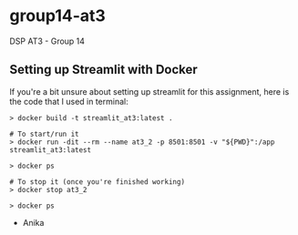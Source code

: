 # group14-at3
DSP AT3 - Group 14

## Setting up Streamlit with Docker
If you're a bit unsure about setting up streamlit for this assignment, here is the code that I used in terminal:

```
> docker build -t streamlit_at3:latest .

# To start/run it
> docker run -dit --rm --name at3_2 -p 8501:8501 -v "${PWD}":/app streamlit_at3:latest

> docker ps

# To stop it (once you're finished working)
> docker stop at3_2

> docker ps
```

- Anika
